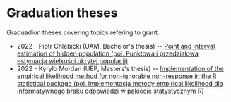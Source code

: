 # Graduation theses 

Graduadion theses covering topics refering to grant.

+ 2022 - Piotr Chlebicki (UAM, Bachelor's thesis) --  [Point and interval estimation of hidden population (pol. Punktowa i przedziałowa estymacja wielkości ukrytej populacji)](2022-chlebicki.pdf)
+ 2022 - Kyrylo Mordan (UEP, Masters's thesis) --  [Implementation of the empirical likelihood method for non-ignorable non-response in the R statistical package (pol. Implementacja metody empirical likelihood dla informatywnego braku odpowiedzi w pakiecie statystycznym R)](2022-mordan.pdf)
